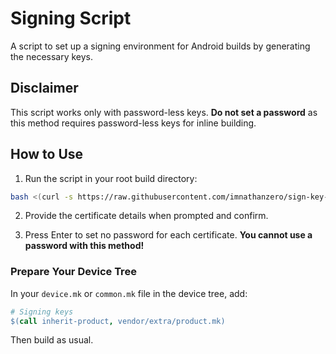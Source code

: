 # Signing Script
A script to set up a signing environment for Android builds by generating the necessary keys.

## Disclaimer
This script works only with password-less keys. **Do not set a password** as this method requires password-less keys for inline building.

## How to Use

1. Run the script in your root build directory:

```bash
bash <(curl -s https://raw.githubusercontent.com/imnathanzero/sign-key-sctipt/main/keygen.sh)
```

2. Provide the certificate details when prompted and confirm.

3. Press Enter to set no password for each certificate. **You cannot use a password with this method!**

### Prepare Your Device Tree
In your `device.mk` or `common.mk` file in the device tree, add:

```makefile
# Signing keys
$(call inherit-product, vendor/extra/product.mk)
```

Then build as usual.
